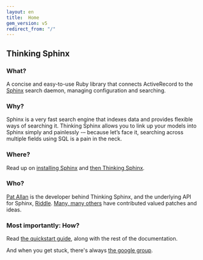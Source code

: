 ```yaml
---
layout: en
title:  Home
gem_version: v5
redirect_from: "/"
---
```


## Thinking Sphinx

### What?

A concise and easy-to-use Ruby library that connects ActiveRecord to the [Sphinx](http://sphinxsearch.com) search daemon, managing configuration and searching.

### Why?

Sphinx is a very fast search engine that indexes data and provides flexible ways of searching it. Thinking Sphinx allows you to link up your models into Sphinx simply and painlessly -– because let’s face it, searching across multiple fields using SQL is a pain in the neck.

### Where?

Read up on [installing Sphinx](installing_sphinx.html) and [then Thinking Sphinx](installing_thinking_sphinx.html).

### Who?

[Pat Allan](http://freelancing-gods.com) is the developer behind Thinking Sphinx, and the underlying API for Sphinx, [Riddle](http://pat.github.com/riddle). [Many, many others](https://github.com/pat/thinking-sphinx/contributors) have contributed valued patches and ideas.

### Most importantly: How?

Read [the quickstart guide](quickstart.html), along with the rest of the documentation.

And when you get stuck, there's always [the google group](http://groups.google.com/group/thinking-sphinx/).
